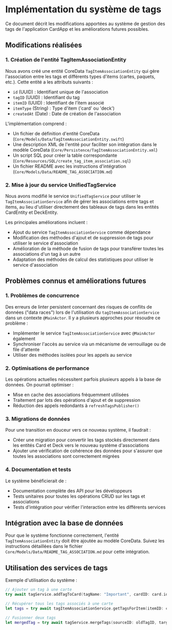 # Implémentation du système de tags

Ce document décrit les modifications apportées au système de gestion des tags de l'application CardApp et les améliorations futures possibles.

## Modifications réalisées

### 1. Création de l'entité TagItemAssociationEntity

Nous avons créé une entité CoreData `TagItemAssociationEntity` qui gère l'association entre les tags et différents types d'items (cartes, paquets, etc.). Cette entité a les attributs suivants :
- `id` (UUID) : Identifiant unique de l'association
- `tagID` (UUID) : Identifiant du tag
- `itemID` (UUID) : Identifiant de l'item associé
- `itemType` (String) : Type d'item ('card' ou 'deck')
- `createdAt` (Date) : Date de création de l'association

L'implémentation comprend :
- Un fichier de définition d'entité CoreData (`Core/Models/Data/TagItemAssociationEntity.swift`)
- Une description XML de l'entité pour faciliter son intégration dans le modèle CoreData (`Core/Persistence/TagItemAssociationEntity.xml`)
- Un script SQL pour créer la table correspondante (`Core/Resources/SQL/create_tag_item_association.sql`)
- Un fichier README avec les instructions d'intégration (`Core/Models/Data/README_TAG_ASSOCIATION.md`)

### 2. Mise à jour du service UnifiedTagService

Nous avons modifié le service `UnifiedTagService` pour utiliser le `TagItemAssociationService` afin de gérer les associations entre tags et items, au lieu d'utiliser directement des tableaux de tags dans les entités CardEntity et DeckEntity.

Les principales améliorations incluent :
- Ajout du service `TagItemAssociationService` comme dépendance
- Modification des méthodes d'ajout et de suppression de tags pour utiliser le service d'association
- Amélioration de la méthode de fusion de tags pour transférer toutes les associations d'un tag à un autre
- Adaptation des méthodes de calcul des statistiques pour utiliser le service d'association

## Problèmes connus et améliorations futures

### 1. Problèmes de concurrence

Des erreurs de linter persistent concernant des risques de conflits de données ("data races") lors de l'utilisation du `tagItemAssociationService` dans un contexte `@MainActor`. Il y a plusieurs approches pour résoudre ce problème :

- Implémenter le service `TagItemAssociationService` avec `@MainActor` également
- Synchroniser l'accès au service via un mécanisme de verrouillage ou de file d'attente
- Utiliser des méthodes isolées pour les appels au service

### 2. Optimisations de performance

Les opérations actuelles nécessitent parfois plusieurs appels à la base de données. On pourrait optimiser :
- Mise en cache des associations fréquemment utilisées
- Traitement par lots des opérations d'ajout et de suppression
- Réduction des appels redondants à `refreshTagsPublisher()`

### 3. Migrations de données

Pour une transition en douceur vers ce nouveau système, il faudrait :
- Créer une migration pour convertir les tags stockés directement dans les entités Card et Deck vers le nouveau système d'associations
- Ajouter une vérification de cohérence des données pour s'assurer que toutes les associations sont correctement migrées

### 4. Documentation et tests

Le système bénéficierait de :
- Documentation complète des API pour les développeurs
- Tests unitaires pour toutes les opérations CRUD sur les tags et associations
- Tests d'intégration pour vérifier l'interaction entre les différents services

## Intégration avec la base de données

Pour que le système fonctionne correctement, l'entité `TagItemAssociationEntity` doit être ajoutée au modèle CoreData. Suivez les instructions détaillées dans le fichier `Core/Models/Data/README_TAG_ASSOCIATION.md` pour cette intégration.

## Utilisation des services de tags

Exemple d'utilisation du système :

```swift
// Ajouter un tag à une carte
try await tagService.addTagToCard(tagName: "Important", cardID: card.id)

// Récupérer tous les tags associés à une carte
let tags = try await tagItemAssociationService.getTagsForItem(itemID: card.id, itemType: .card)

// Fusionner deux tags
let mergedTag = try await tagService.mergeTags(sourceID: oldTagID, targetID: newTagID)
``` 